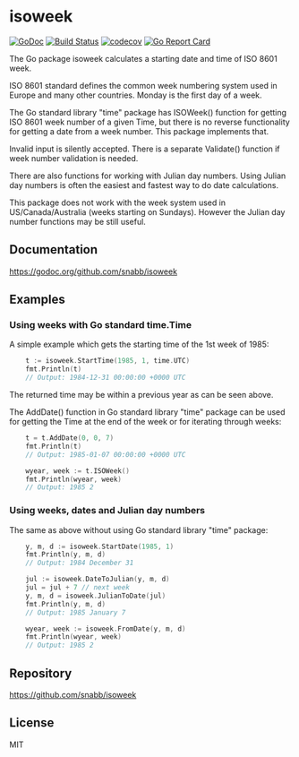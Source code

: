 isoweek
=======

[![GoDoc](https://godoc.org/github.com/snabb/isoweek?status.svg)](https://godoc.org/github.com/snabb/isoweek)
[![Build Status](https://travis-ci.org/snabb/isoweek.svg?branch=master)](https://travis-ci.org/snabb/isoweek)
[![codecov](https://codecov.io/gh/snabb/isoweek/branch/master/graph/badge.svg)](https://codecov.io/gh/snabb/isoweek)
[![Go Report Card](https://goreportcard.com/badge/github.com/snabb/isoweek)](https://goreportcard.com/report/github.com/snabb/isoweek)

The Go package isoweek calculates a starting date and time of ISO 8601
week.

ISO 8601 standard defines the common week numbering system used in Europe
and many other countries. Monday is the first day of a week.

The Go standard library "time" package has ISOWeek() function for getting
ISO 8601 week number of a given Time, but there is no reverse functionality
for getting a date from a week number. This package implements that.

Invalid input is silently accepted. There is a separate Validate()
function if week number validation is needed.

There are also functions for working with Julian day numbers. Using Julian
day numbers is often the easiest and fastest way to do date calculations.

This package does not work with the week system used in US/Canada/Australia
(weeks starting on Sundays). However the Julian day number functions
may be still useful.


Documentation
-------------

https://godoc.org/github.com/snabb/isoweek


Examples
--------

### Using weeks with Go standard time.Time

A simple example which gets the starting time of the 1st week of 1985:
```Go
	t := isoweek.StartTime(1985, 1, time.UTC)
	fmt.Println(t)
	// Output: 1984-12-31 00:00:00 +0000 UTC
```
The returned time may be within a previous year as can be seen above.

The AddDate() function in Go standard library "time" package can be used
for getting the Time at the end of the week or for iterating through weeks:
```Go
	t = t.AddDate(0, 0, 7)
	fmt.Println(t)
	// Output: 1985-01-07 00:00:00 +0000 UTC

	wyear, week := t.ISOWeek()
	fmt.Println(wyear, week)
	// Output: 1985 2
```

### Using weeks, dates and Julian day numbers

The same as above without using Go standard library "time" package:

```Go
	y, m, d := isoweek.StartDate(1985, 1)
	fmt.Println(y, m, d)
	// Output: 1984 December 31

	jul := isoweek.DateToJulian(y, m, d)
	jul = jul + 7 // next week
	y, m, d = isoweek.JulianToDate(jul)
	fmt.Println(y, m, d)
	// Output: 1985 January 7

	wyear, week := isoweek.FromDate(y, m, d)
	fmt.Println(wyear, week)
	// Output: 1985 2
```


Repository
----------

https://github.com/snabb/isoweek


License
-------

MIT
